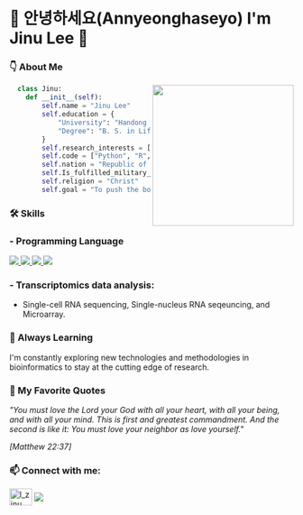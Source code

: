 <h1>
🙇 안녕하세요(Annyeonghaseyo) I'm Jinu Lee 👋 
</h1>

### 👇 About Me

<img src="https://github.com/leejinu/leejinu/assets/86221829/f5969843-2f1c-41eb-8762-3a6fa538c238" height="250" align="right">

```python
  class Jinu:
    def __init__(self):
        self.name = "Jinu Lee"
        self.education = {
            "University": "Handong Global University, Pohang, Korea",
            "Degree": "B. S. in Life Science, and Computer Science",
        }
        self.research_interests = ["Omics data analysis", "Bioinformatics", "Immunology"]
        self.code = ["Python", "R", "C", "C++", "SQL"]
        self.nation = "Republic of Korea"
        self.Is_fulfilled_military_service = True
        self.religion = "Christ"
        self.goal = "To push the boundaries of medical research and develop innovative therapeutic approaches."
```

### 🛠 Skills
### - Programming Language ###
<p align="left"> <a href="https://www.cprogramming.com/" target="_blank" rel="noreferrer"> <img src="https://img.shields.io/badge/C-A8B9CC?style=flat-square&logo=C&logoColor=white"/> </a> <a href="https://www.w3schools.com/cpp/" target="_blank" rel="noreferrer"> <img src="https://img.shields.io/badge/C++-00599C?style=flat-square&logo=C%2B%2B&logoColor=white"/> </a> <a href="https://www.mysql.com/" target="_blank" rel="noreferrer"> <img src="https://img.shields.io/badge/MySQL-4479A1?style=flat-square&logo=MySQL&logoColor=white"/> </a> <a href="https://www.python.org" target="_blank" rel="noreferrer"> <img src="https://img.shields.io/badge/Python-3776AB?style=flat-square&logo=Python&logoColor=white"/> </a> </p>

### - Transcriptomics data analysis: ##
- Single-cell RNA sequencing, Single-nucleus RNA seqeuncing, and Microarray.

### 🌱 Always Learning
I'm constantly exploring new technologies and methodologies in bioinformatics to stay at the cutting edge of research.

### 📖 My Favorite Quotes
_"You must love the Lord your God with all your heart,
with all your being, and with all your mind. 
This is first and greatest commandment. 
And the second is like it: 
You must love your neighbor as love yourself."_ 

_[Matthew 22:37]_

<h3 align="left">📫 Connect with me:</h3>
<p align="left">
<a href="https://instagram.com/l_zinu" target="blank"><img align="center" src="https://raw.githubusercontent.com/rahuldkjain/github-profile-readme-generator/master/src/images/icons/Social/instagram.svg" alt="l_zinu" height="30" width="40" /></a>
  <a href = "mailto:ezinuu@gmail.com"> <img align ="center" src = "https://img.shields.io/badge/Gmail-D14836?style=for-the-badge&logo=gmail&logoColor=white"/> </a>
</p>


